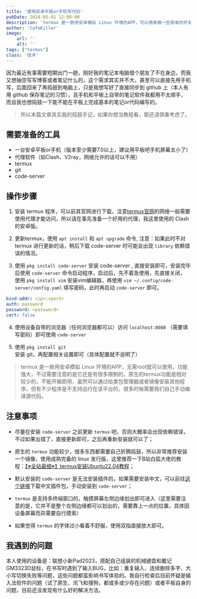 ```yaml
---
title: '使用安卓平板or手机写代码'
pubDate: 2024-05-01 12:00:00
description: 'termux 是一款用安卓模拟 Linux 环境的APP，可以用来做一些简单的开发和练习，这次我就打算用它来搞一下移动端Vscode写代码'
author: 'CafeKiller'
image:
    url: ''
    alt: ''
tags: ["termux"]
class: '技术'
---
```


因为最近有事需要短期出门一趟，刚好我的笔记本电脑借个朋友了不在身边，而我又想抽空写写博客或者笔记什么的，这个需求其实并不大，甚至可以直接先用手机写，后面回来了再捣鼓到电脑上，只是我想写好了直接同步到 github 上（本人有用 github 保存笔记的习惯），且手机和平板上自带的笔记软件我都用不太顺手，而且我也想捣鼓一下能不能在平板上完成基本的笔记or代码编写的。

> 所以本篇文章其实我的捣鼓手记，如果你想当教程看，那还请慎重考虑了。

## 需要准备的工具

- 一台安卓平板or手机（版本至少需要7.0以上，建议用平板吧手机屏幕太小了）
- 代理软件（如Clash、V2ray，网络允许的话可以不用）
- termux
- git 
- code-server

## 操作步骤

1. 安装 termux 程序，可以前其官网进行下载，注意[termux官网](https://f-droid.org/en/packages/com.termux/)的网络一般需要使用代理才能访问，所以请在事先准备一个好用的代理，我这里使用的 Clash 的安卓版。  

2. 更新termux，使用 `apt install` 和 `apt upgrade` 命令, 注意：如果此时不对 termux 进行更新的话，稍后下载 code-server 时可能会出现 `library` 依赖错误的情况。

3. 使用 `pkg install code-server` 安装 code-server , 直接安装即可，安装完毕后使用 `code-server` 命令启动程序，启动后，先不着急使用，先直接关闭，
使用 `pkg install vim` 安装vim编辑器，再使用 `vim ~/.config/code-server/config.yaml` 填写密码，此时再启动 `code-server` 即可。
```yaml
bind-addr: <ip>:<port>
auth: password
password: <password>
cert: false
```

4. 使用设备自带的浏览器（任何浏览器都可以）访问 `localhost:8080` （需要填写密码）即可使用 `code-server`

5. 使用 `pkg install git` 安装 git，再配置相关设置即可（具体配置就不说明了）

> termux 是一款用安卓模拟 Linux 环境的APP，无需root就可以使用，功能强大，不过需要注意的是它还是有很多限制的，原生的termux功能是相对较少的，不能开箱即用，虽然可以通过给类包管理器或者镜像安装其他程序，但有不少程序是不支持运行在该平台的，很多时候需要我们自己手动编译源代码。

## 注意事项

- 尽量在安装 `code-server` 之前更新 `termux` 吧，否则大概率会出现依赖错误，不过如果出错了，直接更新即可，之后再重新安装就可以了；

- 原生的 `termux` 功能较少，很多东西都需要自己折腾捣鼓，所以非常推荐安装一个镜像，使用成熟完备的 linux 发行版，这里推荐一下B站白狐大佬的教程：[【※全站最细※】termux安装Ubuntu22.04教程](https://www.bilibili.com/read/cv20896519/)；

- 默认安装的 `code-server` 是无法安装插件的，如果需要安装中文，可以前往[这个链接](https://open-vsx.org/extension/MS-CEINTL/vscode-language-pack-zh-hans)下载中文插件包，手动安装到 `code-server`；

- `termux` 是支持多终端窗口的，触摸屏幕左侧边缘划出即可进入（这里需要注意的是，它并不是整个左侧边缘都可以划出的，需要靠上一点的位置，具体因设备屏幕而异需要自行摸索）

- 如果觉得 `termux` 的字体过小看着不舒服，使用双指直接放大即可。

## 我遇到的问题

本人使用的设备是：联想小新Pad2023，搭配自己组装的机械键盘和戴记GM3323D鼠标，在书写时遇到了输入BUG，比如：重复输入、连续删除多字、大小写切换失败等问题，这些问题都蛮影响书写体验的。我自行检查后目前怀疑是输入法软件的问题（试了原生、讯飞和搜狗，都或多或少存在问题）或者平板自身的问题，目前还没发现有什么好的解决方法。
